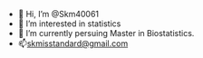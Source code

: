 - 👋 Hi, I’m @Skm40061
- 👀 I’m interested in statistics
- 🌱 I’m currently persuing Master in Biostatistics.
- 📫skmisstandard@gmail.com

<!---
Skm40061/Skm40061 is a ✨ special ✨ repository because its `README.md` (this file) appears on your GitHub profile.
You can click the Preview link to take a look at your changes.
--->
